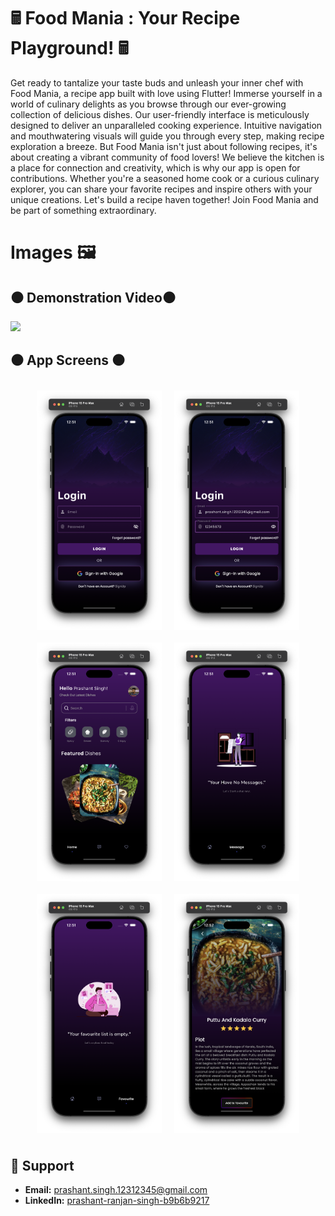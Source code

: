 # 🖩 Food Mania : Your Recipe Playground! 🖩

Get ready to tantalize your taste buds and unleash your inner chef with Food Mania, a recipe app built with love using Flutter! Immerse yourself in a world of culinary delights as you browse through our ever-growing collection of delicious dishes. Our user-friendly interface is meticulously designed to deliver an unparalleled cooking experience.  Intuitive navigation and mouthwatering visuals will guide you through every step, making recipe exploration a breeze. But Food Mania isn't just about following recipes, it's about creating a vibrant community of food lovers! We believe the kitchen is a place for connection and creativity, which is why our app is open for contributions. Whether you're a seasoned home cook or a curious culinary explorer, you can share your favorite recipes and inspire others with your unique creations. Let's build a recipe haven together!  Join Food Mania and be part of something extraordinary.

# Images 🖼️

## ⚫ Demonstration Video⚫
<img src="https://github.com/Prashant-ranjan-singh-123/shoe_haven/blob/main/readme_stuff/video.gif?raw=true" width="300">

## ⚫ App Screens ⚫

<div style="display: flex; flex-wrap: wrap; justify-content: center;">
    <img src="https://raw.githubusercontent.com/Prashant-ranjan-singh-123/Food-Mania/main/readme_images/image_1.png" style="width: 200px; margin: 10px;">
    <img src="https://raw.githubusercontent.com/Prashant-ranjan-singh-123/Food-Mania/main/readme_images/image_2.png" style="width: 200px; margin: 10px;">
    <img src="https://raw.githubusercontent.com/Prashant-ranjan-singh-123/Food-Mania/main/readme_images/image_3.png" style="width: 200px; margin: 10px;">
    <img src="https://raw.githubusercontent.com/Prashant-ranjan-singh-123/Food-Mania/main/readme_images/image_4.png" style="width: 200px; margin: 10px;">
    <img src="https://raw.githubusercontent.com/Prashant-ranjan-singh-123/Food-Mania/main/readme_images/image_5.png" style="width: 200px; margin: 10px;">
    <img src="https://raw.githubusercontent.com/Prashant-ranjan-singh-123/Food-Mania/main/readme_images/image_6.png" style="width: 200px; margin: 10px;">
</div>

## 🙋 Support

- **Email:** [prashant.singh.12312345@gmail.com](https://mail.google.com/mail/u/?authuser=prashant.singh.12312345@gmail.com)
- **LinkedIn:** [prashant-ranjan-singh-b9b6b9217](https://www.linkedin.com/in/prashant-ranjan-singh-b9b6b9217/)
